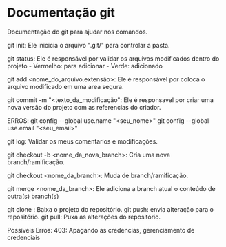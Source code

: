 # Documentação git

Documentação do git  para ajudar nos comandos.

git init: Ele inicicia o arquivo ".git/" para controlar a pasta.

git status: Ele é responsável por validar os arquivos modificados dentro do projeto
    - Vermelho: para adicionar
    - Verde: adicionado

git add <nome_do_arquivo.extensão>: Ele é responsável por coloca o arquivo modificado em uma area segura.

git commit -m "<texto_da_modificação": Ele é responsavel por criar uma nova versão do projeto com as referencias do criador.

ERROS: 
git config --global use.name "<seu_nome>"
git config --global use.email "<seu_email>"

git log: Validar os meus comentarios e modificações.

git checkout -b <nome_da_nova_branch>: Cria uma nova branch/ramificação.

git checkout <nome_da_branch>: Muda de branch/ramificação.

git merge <nome_da_branch>: Ele adiciona a branch atual o conteúdo de outra(s) branch(s)

git clone <url>: Baixa o projeto do repositório.
git push: envia alteração para o repositório.
git pull: Puxa as alterações do repositório.

Possíveis Erros:
403: Apagando as credencias, gerenciamento de credenciais
